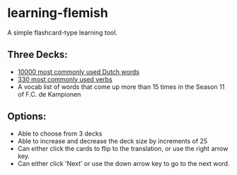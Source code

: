 # learning-flemish
A simple flashcard-type learning tool.

## Three Decks:
- [10000 most commonly used Dutch words](http://wortschatz.uni-leipzig.de/Papers/top10000nl.txt)
- [330 most commonly used verbs](http://www.acme2k.co.uk/acme/3star%20verbs.htm)
- A vocab list of words that come up more than 15 times in the Season 11 of F.C. de Kampionen

## Options:
- Able to choose from 3 decks
- Able to increase and decrease the deck size by increments of 25
- Can either click the cards to flip to the translation, or use the right arrow key.
- Can either click 'Next' or use the down arrow key to go to the next word.
